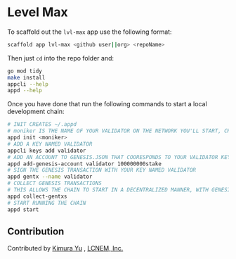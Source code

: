 # Level Max

To scaffold out the `lvl-max` app use the following format:

```bash
scaffold app lvl-max <github user||org> <repoName>
```

Then just `cd` into the repo folder and:

```bash
go mod tidy
make install
appcli --help
appd --help
```

Once you have done that run the following commands to start a local development chain:


```bash
# INIT CREATES ~/.appd 
# moniker IS THE NAME OF YOUR VALIDATOR ON THE NETWORK YOU'LL START, CHOOSE YOUR USUAL HANDLE OR VALIDATOR BRAND
appd init <moniker>
# ADD A KEY NAMED VALIDATOR
appcli keys add validator
# ADD AN ACCOUNT TO GENESIS.JSON THAT COORESPONDS TO YOUR VALIDATOR KEY
appd add-genesis-account validator 100000000stake
# SIGN THE GENESIS TRANSACTION WITH YOUR KEY NAMED VALIDATOR
appd gentx --name validator
# COLLECT GENESIS TRANSACTIONS
# THIS ALLOWS THE CHAIN TO START IN A DECENTRALIZED MANNER, WITH GENESIS.JSON APPROVED BY ALL OF THE VALIDATORS-TO-BE
appd collect-gentxs
# START RUNNING THE CHAIN
appd start
```


## Contribution

Contributed by [Kimura Yu](https://github.com/KimuraYu45z) , [LCNEM, Inc.](https://github.com/lcnem)
